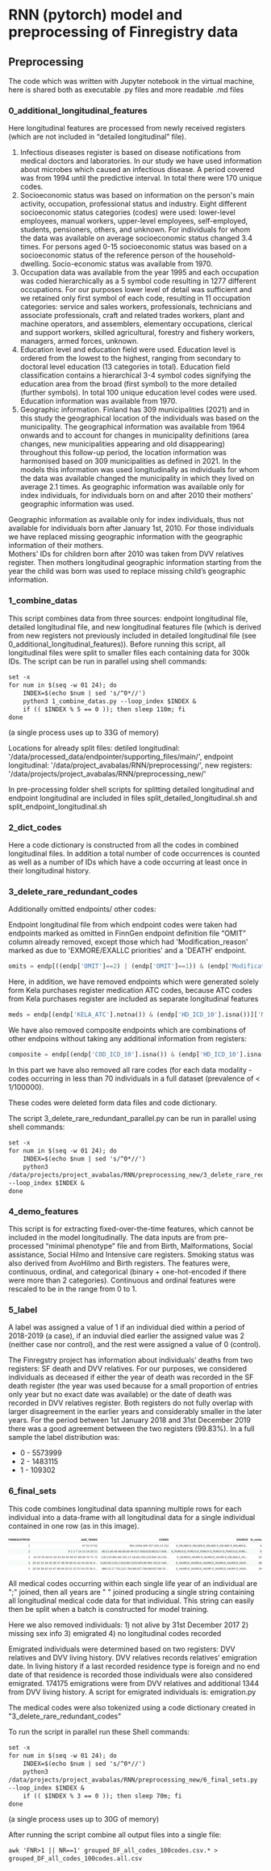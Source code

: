 # RNN (pytorch) model and preprocessing of Finregistry data

## Preprocessing

The code which was written with Jupyter notebook in the virtual machine, here is shared both as executable .py files and more readable .md files 

### 0_additional_longitudinal_features

Here longitudinal features are processed from newly received registers (which are not included in “detailed longitudinal” file).
1. Infectious diseases
register is based on disease notifications from medical doctors and laboratories. In our study we have used information about microbes which caused an infectious disease. A period covered was from 1994 until the predictive interval. In total there were 170 unique codes.   
2. Socioeconomic status
was based on information on the person's main activity, occupation, professional status and industry. Eight different socioeconomic status categories (codes) were used: lower-level employees, manual workers, upper-level employees, self-employed, students, pensioners, others, and unknown. For individuals for whom the data was available on average socioeconomic status changed 3.4 times. For persons aged 0-15 socioeconomic status was based on a socioeconomic status of the reference person of the household-dwelling. Socio-economic status was available from 1970. 
3. Occupation
data was available from the year 1995 and each occupation was coded hierarchically as a 5 symbol code resulting in 1277 different occupations. For our purposes lower level of detail was sufficient and we retained only first symbol of each code, resulting in 11 occupation categories: service and sales workers, professionals, technicians and associate professionals, craft and related trades workers, plant and machine operators, and assemblers, elementary occupations, clerical and support workers, skilled agricultural, forestry and fishery workers, managers, armed forces, unknown.
4. Education
level and education field were used. Education level is ordered from the lowest to the highest, ranging from secondary to doctoral level education (13 categories in total). Education field classification contains a hierarchical 3-4 symbol codes signifying the education area from the broad (first symbol) to the more detailed (further symbols). In total 100 unique education level codes were used. Education information was available from 1970.
5. Geographic information.
Finland has 309 municipalities (2021) and in this study the geographical location of the individuals was based on the municipality. The geographical information was available from 1964 onwards and to account for changes in municipality definitions (area changes, new municipalities appearing and old disappearing) throughout this follow-up period, the location information was harmonised based on 309 municipalities as defined in 2021. In the models this information was used longitudinally as individuals for whom the data was available changed the municipality in which they lived on average 2.1 times. As geographic information was available only for index individuals, for individuals born on and after 2010 their mothers’ geographic information was used.

Geographic information as available only for index individuals, thus not available for individuals born after January 1st, 2010. For those individuals we have replaced missing geographic information with the geographic information of their mothers.  
Mothers' IDs for children born after 2010 was taken from DVV relatives register. Then mothers longitudinal geographic information starting from the year the child was born was used to replace missing child’s geographic information.


### 1_combine_datas

This script combines data from three sources: endpoint longitudinal file, detailed longitudinal file, and new longitudinal features file (which is derived from new registers not previously included in detailed longitudinal file (see 0_additional_longitudinal_features)). Before running this script, all longitudinal files were split to smaller files each containing data for 300k IDs. The script can be run in parallel using shell commands:

```console
set -x
for num in $(seq -w 01 24); do
	INDEX=$(echo $num | sed 's/^0*//')
	python3 1_combine_datas.py --loop_index $INDEX &
	if (( $INDEX % 5 == 0 )); then sleep 110m; fi
done
```

(a single process uses up to 33G of memory)

Locations for already split files: 
detiled longitudinal: '/data/processed_data/endpointer/supporting_files/main/',
endpoint longitudinal: '/data/project_avabalas/RNN/preprocessing/',
new registers: '/data/projects/project_avabalas/RNN/preprocessing_new/'

In pre-processing folder shell scripts for splitting detailed longitudinal and endpoint longitudinal are included in files split_detailed_longitudinal.sh and split_endpoint_longitudinal.sh



### 2_dict_codes

Here a code dictionary is constructed from all the codes in combined longitudinal files. In addition a total number of code occurrences is counted as well as a number of IDs which have a code occurring at least once in their longitudinal history. 

### 3_delete_rare_redundant_codes

Additionally omitted endpoints/ other codes: 

Endpoint longitudinal file from which endpoint codes were taken had endpoints marked as omitted in FinnGen endpoint definition file “OMIT” column already removed, except those which had 'Modification_reason' marked as due to 'EXMORE/EXALLC priorities' and a 'DEATH' endpoint.

```python
omits = endp[((endp['OMIT']==2) | (endp['OMIT']==1)) & (endp['Modification_reason']!='EXMORE/EXALLC priorities') & (endp['NAME']!='DEATH')]['NAME'].unique()
```
Here, in addition, we have removed endpoints which were generated solely form Kela purchases register medication ATC codes, because ATC codes from Kela purchases register are included as separate longitudinal features

```python
meds = endp[(endp['KELA_ATC'].notna()) & (endp['HD_ICD_10'].isna())]['NAME'].unique()
```
We have also removed composite endpoints which are combinations of other endpoins without taking any additional information from registers: 

```python
composite = endp[(endp['COD_ICD_10'].isna()) & (endp['HD_ICD_10'].isna()) & (endp['HD_ICD_10'].isna()) & (endp['CANC_TOPO'].isna()) & (endp['KELA_ATC'].isna()) & (endp['KELA_REIMB'].isna()) & (endp['OPER_NOM'].isna()) & ~(endp['NAME'].str.contains('#_This_follow'))]['NAME'].unique()
```
In this part we have also removed all rare codes (for each data modality - codes occurring in less than 70 individuals in a full dataset (prevalence of < 1/100000).

These codes were deleted form data files and code dictionary. 

The script 3_delete_rare_redundant_parallel.py can be run in parallel using shell commands:

```console
set -x
for num in $(seq -w 01 24); do
	INDEX=$(echo $num | sed 's/^0*//')
	python3 /data/projects/project_avabalas/RNN/preprocessing_new/3_delete_rare_redundant_parallel.py --loop_index $INDEX &
done
```


### 4_demo_features

This script is for extracting fixed-over-the-time features, which cannot be included in the model longitudinally. The data inputs are from pre-processed “minimal phenotype” file and from Birth, Malformations, Social assistance, Social Hilmo and Intensive care registers. Smoking status was also derived from AvoHilmo and Birth registers. The features were, continuous, ordinal, and categorical (binary + one-hot-encoded if there were more than 2 categories). Continuous and ordinal features were rescaled to be in the range from 0 to 1. 

### 5_label

A label was assigned a value of 1 if an individual died within a period of 2018-2019 (a case), if an induvial died earlier the assigned value was 2 (neither case nor control), and the rest were assigned a value of 0 (control).

The Finregstry project has information about individuals’ deaths from two registers: SF death and DVV relatives. For our purposes, we considered individuals as deceased if either the year of death was recorded in the SF death register (the year was used because for a small proportion of entries only year but no exact date was available) or the date of death was recorded in DVV relatives register. Both registers do not fully overlap with larger disagreement in the earlier years and considerably smaller in the later years. For the period between 1st January 2018 and 31st December 2019 there was a good agreement between the two registers (99.83%).
In a full sample the label distribution was: 
* 0 - 5573999
* 2 - 1483115
* 1 - 109302


### 6_final_sets

This code combines longitudinal data spanning multiple rows for each individual into a data-frame with all longitudinal data for a single individual contained in one row (as in this image).

![alt text](dummy_DF.png "Example of final dataframe")

All medical codes occurring within each single life year of an individual are ";" joined, then all years are " " joined producing a single string containing all longitudinal medical code data for that individual. This string can easily then be split when a batch is constructed for model training.

Here we also removed individuals: 1) not alive by 31st December 2017 2) missing sex info 3) emigrated 4) no longitudinal codes recorded

Emigrated individuals were determined based on two registers: DVV relatives and DVV living history. DVV relatives records relatives’ emigration date. In living history if a last recorded residence type is foreign and no end date of that residence is recorded those individuals were also considered emigrated.  174175 emigrations were from DVV relatives and additional 1344 from DVV living history. A script for emigrated individuals is: emigration.py

The medical codes were also tokenized using a code dictionary created in "3_delete_rare_redundant_codes"

To run the script in parallel run these Shell commands: 

```console
set -x
for num in $(seq -w 01 24); do
	INDEX=$(echo $num | sed 's/^0*//')
	python3 /data/projects/project_avabalas/RNN/preprocessing_new/6_final_sets.py --loop_index $INDEX &
	if (( $INDEX % 3 == 0 )); then sleep 70m; fi
done
```

(a single process uses up to 30G of memory)

After running the script combine all output files into a single file: 

```console
awk 'FNR>1 || NR==1' grouped_DF_all_codes_100codes.csv.* > grouped_DF_all_codes_100codes.all.csv
```
